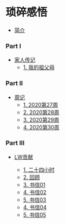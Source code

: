 # 琐碎感悟

* [简介](README.md)

### Part I
* [家人传记]()
  * [1. 我的祖父母](家人/我的祖父母.md)

### Part II
* [周记]()
  * [1. 2020第27周](周记/27.md)
  * [2. 2020第28周](周记/28.md)
  * [3. 2020第29周](周记/29.md)
  * [4. 2020第30周](周记/30.md)

### Part III

* [LW贡献]()

  * [1. 二十四小时](投稿/二十四小时.md)
  * [2. 回顾](投稿/回顾.md)
  * [3. 书信01](投稿/书信01.md)
  * [4. 书信02](投稿/书信02.md)
  * [5. 书信03](投稿/书信03.md)
  * [4. 书信04](投稿/书信04.md)
  * [5. 书信05](投稿/书信05.md)
  
  

